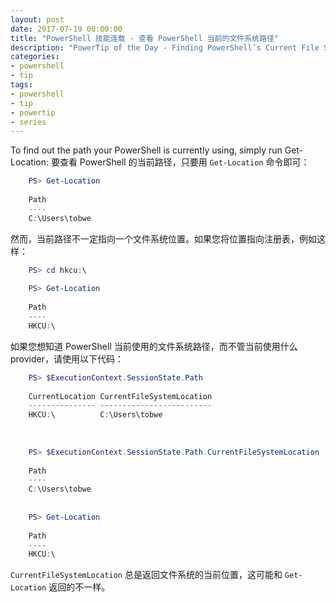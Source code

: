 ```yaml
---
layout: post
date: 2017-07-19 00:00:00
title: "PowerShell 技能连载 - 查看 PowerShell 当前的文件系统路径"
description: "PowerTip of the Day - Finding PowerShell’s Current File System Path"
categories:
- powershell
- tip
tags:
- powershell
- tip
- powertip
- series
---
```

To find out the path your PowerShell is currently using, simply run Get-Location:
要查看 PowerShell 的当前路径，只要用 `Get-Location` 命令即可：
     
```powershell
    PS> Get-Location
    
    Path          
    ----          
    C:\Users\tobwe
```

然而，当前路径不一定指向一个文件系统位置。如果您将位置指向注册表，例如这样：

```powershell     
    PS> cd hkcu:\ 
    
    PS> Get-Location
    
    Path  
    ----  
    HKCU:\
```

如果您想知道 PowerShell 当前使用的文件系统路径，而不管当前使用什么 provider，请使用以下代码：

```powershell     
    PS> $ExecutionContext.SessionState.Path
    
    CurrentLocation CurrentFileSystemLocation
    --------------- -------------------------
    HKCU:\          C:\Users\tobwe           
    
    
    
    PS> $ExecutionContext.SessionState.Path.CurrentFileSystemLocation
    
    Path          
    ----          
    C:\Users\tobwe 
    
    
    PS> Get-Location 
    
    Path  
    ----  
    HKCU:\
```

`CurrentFileSystemLocation` 总是返回文件系统的当前位置，这可能和 `Get-Location` 返回的不一样。

<!--本文国际来源：[Finding PowerShell’s Current File System Path](http://community.idera.com/powershell/powertips/b/tips/posts/finding-powershell-s-current-file-system-path)-->
